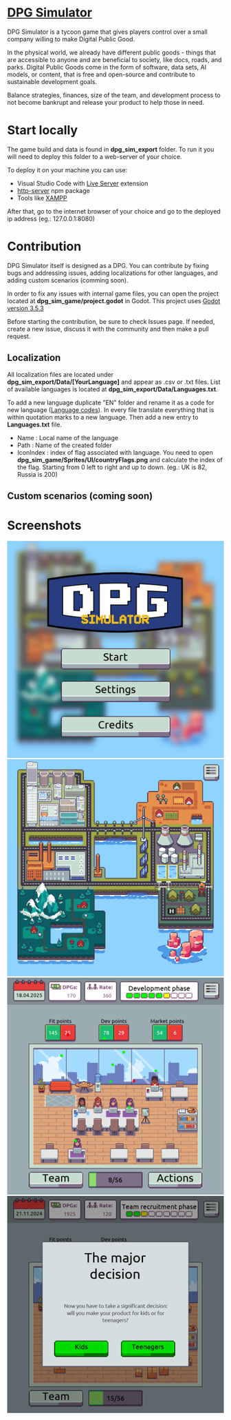 # [DPG Simulator](https://gamelab-kbtu.itch.io/dpg-simulator)
DPG Simulator is a tycoon game that gives players control over a small company willing to make Digital Public Good.

In the physical world, we already have different public goods - things that are accessible to anyone and are beneficial to society, like docs, roads, and parks. Digital Public Goods come in the form of software, data sets, AI models, or content, that is free and open-source and contribute to sustainable development goals.

Balance strategies, finances, size of the team, and development process to not become bankrupt and release your product to help those in need.

# Start locally
The game build and data is found in <b>dpg_sim_export</b> folder. To run it you will need to deploy this folder to a web-server of your choice.

To deploy it on your machine you can use:
* Visual Studio Code with [Live Server](https://marketplace.visualstudio.com/items?itemName=ritwickdey.LiveServer) extension
* [http-server](https://www.npmjs.com/package/http-server) npm package
* Tools like [XAMPP](https://www.apachefriends.org/)

After that, go to the internet browser of your choice and go to the deployed ip address (eg.: 127.0.0.1:8080)

# Contribution
DPG Simulator itself is designed as a DPG. You can contribute by fixing bugs and addressing issues, adding localizations for other languages, and adding custom scenarios (comming soon).

In order to fix any issues with internal game files, you can open the project located at <b>dpg_sim_game/project.godot</b> in Godot. This project uses [Godot version 3.5.3](https://godotengine.org/download/archive/3.5.3-stable/)

Before starting the contribution, be sure to check Issues page. If needed, create a new issue, discuss it with the community and then make a pull request.

## Localization
All localization files are located under <b>dpg_sim_export/Data/[YourLanguage]</b> and appear as .csv or .txt files. List of available languages is located at <b>dpg_sim_export/Data/Languages.txt</b>.

To add a new language duplicate "EN" folder and rename it as a code for new language ([Language codes](https://meta.wikimedia.org/wiki/Template:List_of_language_names_ordered_by_code)). In every file translate everything that is within quotation marks to a new language. Then add a new entry to <b>Languages.txt</b> file.
* Name : Local name of the language
* Path : Name of the created folder
* IconIndex : index of flag associated with language. You need to open <b>dpg_sim_game/Sprites/UI/countryFlags.png</b> and calculate the index of the flag. Starting from 0 left to right and up to down. (eg.: UK is 82, Russia is 200)

## Custom scenarios (coming soon)

# Screenshots
<img src="https://raw.githubusercontent.com/Kazakh-British-Technical-University/dpgsim/main/screenshots/dpg-sim-1.png" width="512"/>
<img src="https://raw.githubusercontent.com/Kazakh-British-Technical-University/dpgsim/main/screenshots/dpg-sim-2.png" width="512"/>
<img src="https://raw.githubusercontent.com/Kazakh-British-Technical-University/dpgsim/main/screenshots/dpg-sim-3.png" width="512"/>
<img src="https://raw.githubusercontent.com/Kazakh-British-Technical-University/dpgsim/main/screenshots/dpg-sim-4.png" width="512"/>
